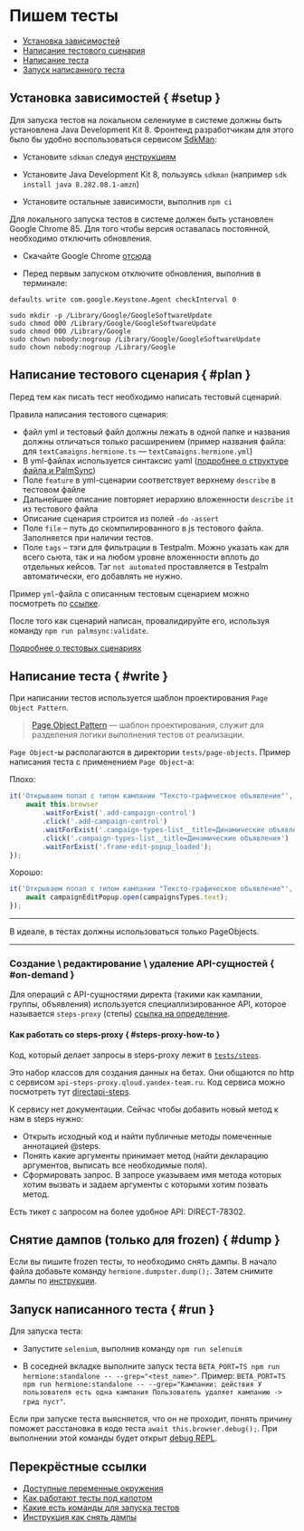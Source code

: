 # Пишем тесты

- [Установка зависимостей](#setup)
- [Написание тестового сценария](#plan)
- [Написание теста](#write)
- [Запуск написанного теста](#run)

## Установка зависимостей { #setup }

Для запуска тестов на локальном селениуме в системе должны быть установлена Java Development Kit 8. Фронтенд разработчикам для этого было бы удобно воспользоваться сервисом [SdkMan](https://sdkman.io/):

- Установите `sdkman` следуя [инструкциям](https://sdkman.io/install)

- Установите Java Development Kit 8, пользуясь `sdkman` (например `sdk install java 8.282.08.1-amzn`)

- Установите остальные зависимости, выполнив `npm ci`

Для локального запуска тестов в системе должен быть установлен Google Chrome 85. Для того чтобы версия оставалась постоянной, необходимо отключить обновления.

- Скачайте Google Chrome [отсюда](https://google-chrome.en.uptodown.com/mac/download/2460182)

- Перед первым запуском отключите обновления, выполнив в терминале:
```
defaults write com.google.Keystone.Agent checkInterval 0

sudo mkdir -p /Library/Google/GoogleSoftwareUpdate
sudo chmod 000 /Library/Google/GoogleSoftwareUpdate
sudo chmod 000 /Library/Google
sudo chown nobody:nogroup /Library/Google/GoogleSoftwareUpdate
sudo chown nobody:nogroup /Library/Google
```

## Написание тестового сценария { #plan }

Перед тем как писать тест необходимо написать тестовый сценарий.

Правила написания тестового сценария:

- файл yml и тестовый файл должны лежать в одной папке и названия должны отличаться только расширением (пример названия файла: для `textCamaigns.hermione.ts` — `textCamaigns.hermione.yml`)
- В yml-файлах используется синтаксис yaml ([подробнее о структуре файла и PalmSync](https://github.yandex-team.ru/search-interfaces/infratest/blob/master/packages/palmsync/docs/yaml-files.md))
- Поле `feature` в yml-сценарии соответствует верхнему `describe` в тестовом файле
- Дальнейшее описание повторяет иерархию вложенности `describe` `it` из тестового файла
- Описание сценария строится из полей  `-do` `-assert`
- Поле `file` – путь до скомпилированного в js тестового файла. Заполняется при наличии тестов.
- Поле `tags` – тэги для фильтрации в Testpalm. Можно указать как для всего сьюта, так и на любом уровне вложенности вплоть до отдельных кейсов. Тэг `not automated` проставляется в Testpalm автоматически, его добавлять не нужно.

Пример `yml`-файла с описанным тестовым сценарием можно посмотреть по [ссылке](https://github.yandex-team.ru/direct/dna/blob/master/tests/hermione/suites/frozen/editors/cpaStrategyAlerts.view.hermione.yml).

После того как сценарий написан, провалидируйте его, используя команду `npm run palmsync:validate`.

[Подробнее о тестовых сценариях](tests-yml.md)

## Написание теста { #write }

При написании тестов используется шаблон проектирования `Page Object Pattern`.

> [Page Object Pattern](http://internetka.in.ua/selenium-page-object/) — шаблон проектирования, служит для разделения логики выполнения тестов от реализации.

`Page Object`-ы располагаются в директории `tests/page-objects`.
Пример написания теста с применением `Page Object`-а:

Плохо:
```javascript
it('Открываем попап c типом кампании "Тексто-графическое обьявление"', asynс function () {
    await this.browser
        .waitForExist('.add-campaign-control')
        .click('.add-campaign-control')
        .waitForExist('.campaign-types-list__title=Динамические объявления')
        .click('.campaign-types-list__title=Динамические объявления')
        .waitForExist('.frame-edit-popup_loaded');
});
```

Хорошо:
```javascript
it('Открываем попап c типом кампании "Тексто-графическое обьявление"', asynс function () {
    await campaignEditPopup.open(campaignsTypes.text);
});
```

---

В идеале, в тестах должны использоваться только PageObjects.

---

### Создание \ редактирование \ удаление API-сущностей { #on-demand }

Для операций с API-сущностями директа (такими как кампании, группы, объявления) используется специаллизированное API, которое называется `steps-proxy` (степы) [ссылка на определение](tests-main-concepts.md#main-concepts).

#### Как работать со steps-proxy { #steps-proxy-how-to }
Код, который делает запросы в steps-proxy лежит в [`tests/steps`](https://github.yandex-team.ru/direct/dna/tree/master/tests/hermione/steps).

Это набор классов для создания данных на бетах. Они общаются по http с сервисом `api-steps-proxy.qloud.yandex-team.ru`.
Код сервиса можно посмотреть тут [directapi-steps](https://a.yandex-team.ru/arc/trunk/arcadia/direct/qa/directapi-steps).

К сервису нет документации. Сейчас чтобы добавить новый метод к нам в steps нужно:

- Открыть исходный код и найти публичные методы помеченные аннотацией @steps.
- Понять какие аргументы принимает метод (найти декларацию аргументов, выписать все необходимые поля).
- Сформировать запрос. В запросе указываем имя метода которых хотим вызвать и задаем аргументы с которыми хотим позвать метод. 

Есть тикет с запросом на более удобное API: DIRECT-78302.

## Снятие дампов (только для frozen) { #dump }

Если вы пишите frozen тесты, то необходимо снять дампы.
В начало файла добавьте команду `hermione.dumpster.dump();`.
Затем снимите дампы по [инструкции](how-to-refresh-dumps.md).

## Запуск написанного теста { #run }

Для запуска теста:

- Запустите `selenium`, выполнив команду `npm run selenuim`

- В соседней вкладке выполните запуск теста `BETA_PORT=TS npm run hermione:standalone -- --grep="<test_name>"`. Пример: `BETA_PORT=TS npm run hermione:standalone -- --grep="Кампании: действия У пользователя есть одна кампания Пользователь удаляет кампанию -> грид пуст"`.

Если при запуске теста выясняется, что он не проходит, понять причину поможет расстановка в коде теста `await this.browser.debug();`. При выполнении этой команды будет открыт [debug REPL](https://webdriver.io/docs/api/browser/debug).

## Перекрёстные ссылки

- [Доступные переменные окружения](tests-env-variables.md)
- [Как работают тесты под капотом](tests-under-the-hood.md)
- [Какие есть команды для запуска тестов](tests-run.md)
- [Инструкция как снять дампы](how-to-refresh-dumps.md)
